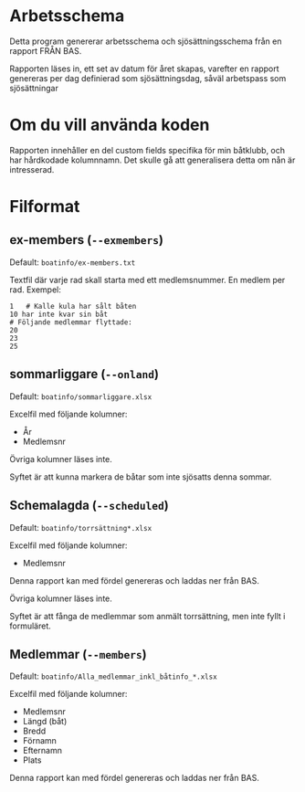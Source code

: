 # Arbetsschema

Detta program genererar arbetsschema och sjösättningsschema från en rapport FRÅN BAS.

Rapporten läses in, ett set av datum för året skapas, varefter en rapport genereras per
dag definierad som sjösättningsdag, såväl arbetspass som sjösättningar


# Om du vill använda koden

Rapporten innehåller en del custom fields specifika för min båtklubb,
och har hårdkodade kolumnnamn. Det skulle gå att generalisera detta om nån är intresserad.


# Filformat
## ex-members (`--exmembers`)

Default: `boatinfo/ex-members.txt`

Textfil där varje rad skall starta med ett medlemsnummer. En medlem per rad.
Exempel:
```
1   # Kalle kula har sålt båten
10 har inte kvar sin båt
# Följande medlemmar flyttade:
20
23
25
```

## sommarliggare (`--onland`)

Default: `boatinfo/sommarliggare.xlsx`

Excelfil med följande kolumner:
* År
* Medlemsnr

Övriga kolumner läses inte.

Syftet är att kunna markera de båtar som inte sjösatts denna sommar.

## Schemalagda (`--scheduled`)

Default: `boatinfo/torrsättning*.xlsx`

Excelfil med följande kolumner:
* Medlemsnr

Denna rapport kan med fördel genereras och laddas ner från BAS.

Övriga kolumner läses inte.

Syftet är att fånga de medlemmar som anmält torrsättning, men inte fyllt i formuläret.

## Medlemmar (`--members`)

Default: `boatinfo/Alla_medlemmar_inkl_båtinfo_*.xlsx`

Excelfil med följande kolumner:
* Medlemsnr
* Längd (båt)
* Bredd
* Förnamn
* Efternamn
* Plats

Denna rapport kan med fördel genereras och laddas ner från BAS.
